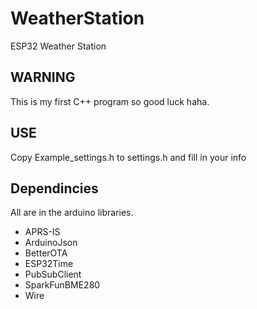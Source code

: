 # WeatherStation
ESP32 Weather Station

## WARNING
This is my first C++ program so good luck haha.

## USE
Copy Example_settings.h to settings.h and fill in your info

## Dependincies
All are in the arduino libraries.
  * APRS-IS
  * ArduinoJson
  * BetterOTA
  * ESP32Time
  * PubSubClient
  * SparkFunBME280
  * Wire
